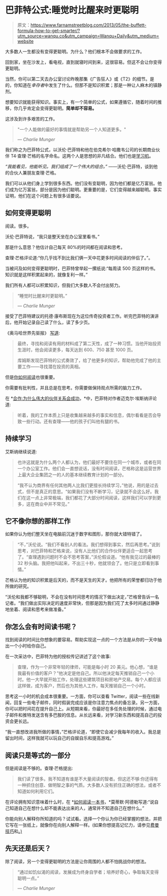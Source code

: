 # 巴菲特公式:睡觉时比醒来时更聪明

> 原文：<https://www.farnamstreetblog.com/2013/05/the-buffett-formula-how-to-get-smarter/?utm_source=wanqu.co&utm_campaign=Wanqu+Daily&utm_medium=website>

大多数人一生都没有变得更聪明。为什么？他们根本不会做要求的工作。

回到家，坐在沙发上，看电视，直到就寝时间到来，这很容易。但这不会让你变得更聪明。

当然，你可以第二天去办公室讨论昨晚那集《广告狂人》或《T2》的细节。是的，你知道在*幸存者*中发生了什么。但那不是知识积累；那是一种让人麻木的镇静剂。

想要知识就能获得知识。事实上，有一个简单的公式，如果遵循它，随着时间的推移，你几乎肯定会变得更聪明。**简单却不容易。**

这涉及到许多艰苦的工作。

> "一个人能做的最好的事情就是帮助另一个人知道更多。"
> 
> <cite>— Charlie Munger</cite>

我们称之为巴菲特公式，以沃伦·巴菲特和他在伯克希尔·哈撒韦公司的长期商业伙伴 T4·查理·芒格的名字命名。这两个人是思想的非凡结合。他们也是[学习机](https://fs.blog/2012/03/are-you-a-learning-machine/)。

*“我能看见，他能听见。我们组成了一个伟大的组合。”*
——沃伦·巴菲特，谈到他的合伙人兼朋友查理·芒格。

我们可以从他们身上学到很多东西。他们没有变聪明，因为他们都是亿万富翁。他们成为亿万富翁，部分是因为他们聪明。更重要的是，它们变得越来越聪明。事实证明，他们在这个问题上有很多话要说。

## 如何变得更聪明

阅读。很多。

沃伦·巴菲特说，“我只是整天坐在办公室里看书。”

那是什么意思？他估计自己每天 80%的时间都在阅读和思考。

查理·芒格评论道:“你几乎找不到比我们俩一天中花更多时间阅读的伴侣了。”。

当被问及如何变得更聪明时，巴菲特曾举起一摞纸说:“每周读 500 页这样的书。知识就是这样积累起来的，就像复利一样。”

我们所有人都可以积累知识，但我们大多数人不会付出努力。

> “睡觉时比醒来时更聪明。”
> 
> <cite>— Charlie Munger</cite>

接受了巴菲特建议的托德·康布斯现在为这位传奇投资者工作。听完巴菲特的演讲后，他开始记录自己读了什么，读了多少页。

《奥马哈世界先驱报》 [写道](http://www.omaha.com/article/20130428/MONEY/704289987):

> 最终，寻找和阅读有用的材料成了第二天性，成了一种习惯。当他开始投资生涯时，他会阅读更多，每天达到 600、750 甚至 1000 页。
> 
> 库姆斯发现巴菲特的公式奏效了，给了他更多的知识，帮助他完成了他的主要工作——寻找潜在投资的真相。

但是[你如何阅读](https://fs.blog/reading/)也很重要。

你需要有批判性，并且总是在思考。你需要做保持观点所需的脑力工作。

在 *[合作:为什么伟大的伙伴关系会成功](http://www.amazon.com/gp/product/B0055X53ZO/ref=as_li_qf_sp_asin_il_tl?ie=UTF8&camp=1789&creative=9325&creativeASIN=B0055X53ZO&linkCode=as2&tag=farnamstreet-20)，*中，巴菲特对作者迈克尔·埃斯纳评论道:

> 听着，我的工作本质上只是收集越来越多的事实和信息，偶尔看看是否会导致一些行动。还有查理——他的孩子们叫他有腿的书。

## 持续学习

艾斯纳继续说道:

> 也许这就是为什么两个人都认为，他们最好不要住在同一个城市，或者在同一个办公室工作。他们会一直想说话，没有时间阅读，芒格称这是运营世界上最大企业集团之一的人的基本继续教育计划的一部分。
> 
> “我不认为商界有任何其他两人比我们更擅长持续学习，”他说，用的是过去式，但不是真正的意思。“如果我们没有不断学习，记录就不会这么好。我们在这一点上非常极端，我们都花了大部分时间阅读，这样我们可以学到更多，这在商业中并不常见。”

## 它不像你想的那样工作

如果你认为他们整天坐在电脑前沉迷于数字和图形，那你就大错特错了。

> “不，”沃伦说。“我们不看别人的看法。我们想得到事实，然后再思考。”说到思考，对巴菲特和芒格来说，没有人比他们的合作伙伴更适合一起思考了。“查理遇到问题时不会不思考答案，”沃伦假设道。“他有我见过的最棒的 32 秒头脑。我把他叫起来，不出三十秒，他就领会了。他只是立即看到事情。”

芒格认为他的知识积累是后天的，而不是天生的天才。他把所有的荣誉都归功于他所做的研究。

“沃伦和我都不够聪明，不会在没有时间思考的情况下做出决定，”芒格曾告诉一名记者。“我们做出实际决定的速度非常快，但那是因为我们花了太多时间通过静静地坐着、阅读和思考来做准备。”

## 你怎么会有时间读书呢？

找到阅读的时间比你想象的要容易。帮助实现这一点的一个方法是从你的一天中抽出一个小时给你自己。

在一次采访中，巴菲特为他的授权传记讲述了这个故事:

> 查理，作为一个非常年轻的律师，可能是每小时 20 美元。他心想，“谁是我最有价值的客户？”他决定是他自己。所以他决定每天推销自己一个小时。他一大早就开始工作，处理这些建筑项目和房地产交易。每个人都应该这样做，成为客户，然后也为其他人工作，每天推销自己一个小时。

思考这一小时的机会成本很重要。一方面，你可以查看 Twitter，阅读一些在线新闻，回复一些电子邮件，同时假装完成应该是你注意力焦点的备忘录。另一方面，你可以把时间花在提升自己上。从短期来看，你最好在多任务处理的时候，通过电子邮件和推特发送含有多巴胺的信息。从长远来看，对学习新东西和提高自己的投资会更长远。

“我一直想改进我所做的事情，”芒格评论道，“即使它会减少我每年的收入。我总是留出时间，这样我就可以玩自己的自娱自乐和提高游戏。”

## 阅读只是等式的一部分

但是阅读是不够的。查理·芒格提出:

> 我们读了很多。我不知道有谁是不大量阅读的智者。但这还不够:你还得有一种抓住创意、做明智之事的气质。大多数人没有抓住正确的想法，或者不知道如何利用它们。

在评论拥有知识意味着什么时，在 *[如何阅读一本书](https://fs.blog/how-to-read-a-book/)，*莫蒂默·阿德勒写道:“说自己知道自己在想什么却不能表达出来的人，通常并不知道自己在想什么。”

你能向别人解释你所知道的吗？试试看。选择一个你认为你已经掌握的想法，并把它写在一张纸上，就像你在向别人解释一样。(如果你想提高记忆力，请参见[费曼技巧](https://fs.blog/2012/04/feynman-technique/)和[。)](https://fs.blog/2012/09/a-simple-tool-to-help-you-learn-better/)

## 先天还是后天？

除了阅读，另一个变得更聪明的方法是让你周围的人都不怕挑战你的想法。

> “通过如饥似渴的阅读，发展成为终身自学者；培养好奇心，争取每天变得聪明一点。”
> 
> <cite>— Charlie Munger</cite>
